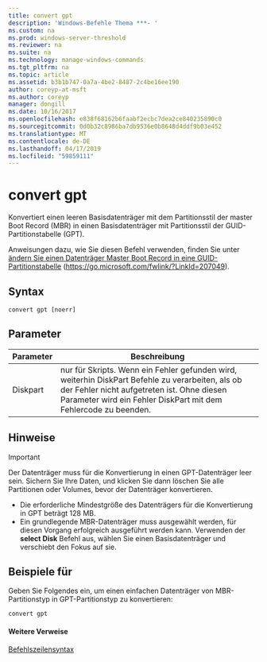 ```yaml
---
title: convert gpt
description: 'Windows-Befehle Thema ***- '
ms.custom: na
ms.prod: windows-server-threshold
ms.reviewer: na
ms.suite: na
ms.technology: manage-windows-commands
ms.tgt_pltfrm: na
ms.topic: article
ms.assetid: b3b1b747-0a7a-4be2-8487-2c4be16ee190
author: coreyp-at-msft
ms.author: coreyp
manager: dongill
ms.date: 10/16/2017
ms.openlocfilehash: e838f68162b6faabf2ecbc7dea2ce840235890c0
ms.sourcegitcommit: 0d0b32c8986ba7db9536e0b8648d4ddf9b03e452
ms.translationtype: MT
ms.contentlocale: de-DE
ms.lasthandoff: 04/17/2019
ms.locfileid: "59859111"
---
```

# <a name="convert-gpt"></a>convert gpt



Konvertiert einen leeren Basisdatenträger mit dem Partitionsstil der master Boot Record (MBR) in einen Basisdatenträger mit Partitionsstil der GUID-Partitionstabelle (GPT).

Anweisungen dazu, wie Sie diesen Befehl verwenden, finden Sie unter [ändern Sie einen Datenträger Master Boot Record in eine GUID-Partitionstabelle](https://go.microsoft.com/fwlink/?LinkId=207049) (https://go.microsoft.com/fwlink/?LinkId=207049).

## <a name="syntax"></a>Syntax

```
convert gpt [noerr]
```

## <a name="parameters"></a>Parameter

|Parameter|Beschreibung|
|---------|-----------|
|Diskpart|nur für Skripts. Wenn ein Fehler gefunden wird, weiterhin DiskPart Befehle zu verarbeiten, als ob der Fehler nicht aufgetreten ist. Ohne diesen Parameter wird ein Fehler DiskPart mit dem Fehlercode zu beenden.|

## <a name="remarks"></a>Hinweise

> [!IMPORTANT]
> Der Datenträger muss für die Konvertierung in einen GPT-Datenträger leer sein. Sichern Sie Ihre Daten, und klicken Sie dann löschen Sie alle Partitionen oder Volumes, bevor der Datenträger konvertieren.
-   Die erforderliche Mindestgröße des Datenträgers für die Konvertierung in GPT beträgt 128 MB.
-   Ein grundlegende MBR-Datenträger muss ausgewählt werden, für diesen Vorgang erfolgreich ausgeführt werden kann. Verwenden der **select Disk** Befehl aus, wählen Sie einen Basisdatenträger und verschiebt den Fokus auf sie.

## <a name="BKMK_examples"></a>Beispiele für

Geben Sie Folgendes ein, um einen einfachen Datenträger von MBR-Partitionstyp in GPT-Partitionstyp zu konvertieren:
```
convert gpt
```

#### <a name="additional-references"></a>Weitere Verweise

[Befehlszeilensyntax](command-line-syntax-key.md)

